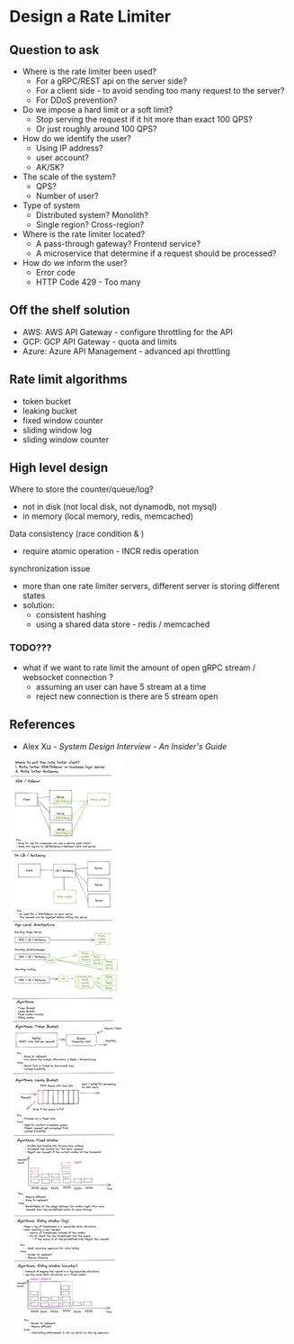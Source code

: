 # Design a Rate Limiter

## Question to ask

* Where is the rate limiter been used?
  * For a gRPC/REST api on the server side?
  * For a client side - to avoid sending too many request to the server?
  * For DDoS prevention?
* Do we impose a hard limit or a soft limit?
  * Stop serving the request if it hit more than exact 100 QPS?
  * Or just roughly around 100 QPS?
* How do we identify the user?
  * Using IP address?
  * user account?
  * AK/SK?
* The scale of the system?
  * QPS?
  * Number of user?
* Type of system
  * Distributed system? Monolith?
  * Single region? Cross-region?
* Where is the rate limiter located?
  * A pass-through gateway? Frontend service?
  * A microservice that determine if a request should be processed?
* How do we inform the user?
  * Error code
  * HTTP Code 429 - Too many

## Off the shelf solution

* AWS: AWS API Gateway - configure throttling for the API
* GCP: GCP API Gateway - quota and limits
* Azure: Azure API Management - advanced api throttling

## Rate limit algorithms

* token bucket
* leaking bucket
* fixed window counter
* sliding window log
* sliding window counter

## High level design

Where to store the counter/queue/log?
* not in disk (not local disk, not dynamodb, not mysql)
* in memory (local memory, redis, memcached)

Data consistency (race condition & )
* require atomic operation - INCR redis operation


synchronization issue
* more than one rate limiter servers, different server is storing different states
* solution:
  * consistent hashing
  * using a shared data store - redis / memcached



### TODO???

* what if we want to rate limit the amount of open gRPC stream / websocket connection ?
  * assuming an user can have 5 stream at a time
  * reject new connection is there are 5 stream open

## References
* Alex Xu - *System Design Interview - An Insider's Guide*


![Distributed Cache](./images/Design-Rate-Limiter.png)